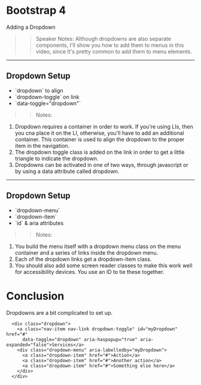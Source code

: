 <!-- .slide: data-state="title" -->
# Bootstrap 4
Adding a Dropdown

> > Speaker Notes:
Although dropdowns are also separate components, I'll show you how to add them to menus in this video, since It's pretty common to add them to menu elements.
  
---

<!-- .slide: data-state="hasicon" -->

## <i class="fa fa-bars"></i> Dropdown Setup
<ul>
	<li class="fragment">`dropdown` to align</li>
	<li class="fragment">`dropdown-toggle` on link</li>
	<li class="fragment">`data-toggle="dropdown"`</li>
</ul>

> > Notes:
1. Dropdown requires a container in order to work. If you're using LIs, then you cna place it on the LI, otherwise, you'll have to add an additional container. This container is used to align the dropdown to the proper item in the navigation.
1. The dropdown toggle class is added on the link in order to get a little triangle to indicate the dropdown.
1. Dropdowns can be activated in one of two ways, through javascript or by using a data attribute called dropdown.

---

<!-- .slide: data-state="hasicon" -->

## <i class="fa fa-bars"></i> Dropdown Setup
<ul>
	<li class="fragment">`dropdown-menu`</li>
	<li class="fragment">`dropdown-item`</li>
	<li class="fragment">`id` & aria attributes</li>
</ul>

> > Notes:
1. You build the menu itself with a dropdown menu class on the menu container and a series of links inside the dropdown menu.
1. Each of the dropdown links get a dropdown-item class.
1. You should also add some screen reader classes to make this work well for accessibility devices. You use an ID to tie these together.

# Conclusion
Dropdowns are a bit complicated to set up.

```
  <div class="dropdown">
    <a class="nav-item nav-link dropdown-toggle" id="myDropdown" href="#"
      data-toggle="dropdown" aria-haspopup="true" aria-expanded="false">Services</a>
    <div class="dropdown-menu" aria-labelledby="myDropdown">
      <a class="dropdown-item" href="#">Action</a>
      <a class="dropdown-item" href="#">Another action</a>
      <a class="dropdown-item" href="#">Something else here</a>
    </div>
  </div>
```